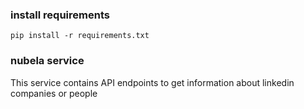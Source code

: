 ### install requirements
`pip install -r requirements.txt`

### nubela service
This service contains API endpoints to get information about linkedin companies or people